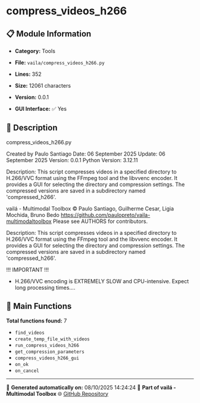 # compress_videos_h266

## 📋 Module Information

- **Category:** Tools
- **File:** `vaila/compress_videos_h266.py`
- **Lines:** 352
- **Size:** 12061 characters
- **Version:** 0.0.1

- **GUI Interface:** ✅ Yes

## 📖 Description


compress_videos_h266.py

Created by Paulo Santiago
Date: 06 September 2025
Update: 06 September 2025
Version: 0.0.1
Python Version: 3.12.11

Description:
This script compresses videos in a specified directory to H.266/VVC format using the FFmpeg tool
and the libvvenc encoder. It provides a GUI for selecting the directory and compression settings.
The compressed versions are saved in a subdirectory named 'compressed_h266'.


vailá - Multimodal Toolbox
© Paulo Santiago, Guilherme Cesar, Ligia Mochida, Bruno Bedo
https://github.com/paulopreto/vaila-multimodaltoolbox
Please see AUTHORS for contributors.

Description:
This script compresses videos in a specified directory to H.266/VVC format using the FFmpeg tool
and the libvvenc encoder. It provides a GUI for selecting the directory and compression settings.
The compressed versions are saved in a subdirectory named 'compressed_h266'.

!!! IMPORTANT !!!
- H.266/VVC encoding is EXTREMELY SLOW and CPU-intensive. Expect long processing times....

## 🔧 Main Functions

**Total functions found:** 7

- `find_videos`
- `create_temp_file_with_videos`
- `run_compress_videos_h266`
- `get_compression_parameters`
- `compress_videos_h266_gui`
- `on_ok`
- `on_cancel`




---

📅 **Generated automatically on:** 08/10/2025 14:24:24
🔗 **Part of vailá - Multimodal Toolbox**
🌐 [GitHub Repository](https://github.com/vaila-multimodaltoolbox/vaila)

